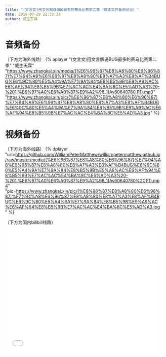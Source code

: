 ```yaml
---
title: "(文言文)用文言解说BUG最多的赛马比赛第二季（媒体文件备用地址）"
date: 2019-07-29 22:33:33
author: 威生天霖
---
```

# 音频备份
（下方为海外线路）
{% aplayer "(文言文)用文言解说BUG最多的赛马比赛第二季" "威生天霖" "https://www.zhangkai.xin/media/(%E6%96%87%E8%A8%80%E6%96%87)%E7%94%A8%E6%96%87%E8%A8%80%E8%A7%A3%E8%AF%B4BUG%E6%9C%80%E5%A4%9A%E7%9A%84%E8%B5%9B%E9%A9%AC%E6%AF%94%E8%B5%9B%E7%AC%AC%E4%BA%8C%E5%AD%A3%20-%201.%E6%97%A0%E6%A0%87%E9%A2%98_1(Av60640780,P1).mp3"  "https://www.zhangkai.xin/pic/(%E6%96%87%E8%A8%80%E6%96%87)%E7%94%A8%E6%96%87%E8%A8%80%E8%A7%A3%E8%AF%B4BUG%E6%9C%80%E5%A4%9A%E7%9A%84%E8%B5%9B%E9%A9%AC%E6%AF%94%E8%B5%9B%E7%AC%AC%E4%BA%8C%E5%AD%A3.jpg" %}

# 视频备份
（下方为海外线路）
{% dplayer "url=https://github.com/WilliamPeterMatthew/williampetermatthew.github.io/raw/master/media/(%E6%96%87%E8%A8%80%E6%96%87)%E7%94%A8%E6%96%87%E8%A8%80%E8%A7%A3%E8%AF%B4BUG%E6%9C%80%E5%A4%9A%E7%9A%84%E8%B5%9B%E9%A9%AC%E6%AF%94%E8%B5%9B%E7%AC%AC%E4%BA%8C%E5%AD%A3%20-%201.%E6%97%A0%E6%A0%87%E9%A2%98_1(Av60640780%2CP1).mp4" "pic=https://www.zhangkai.xin/pic/(%E6%96%87%E8%A8%80%E6%96%87)%E7%94%A8%E6%96%87%E8%A8%80%E8%A7%A3%E8%AF%B4BUG%E6%9C%80%E5%A4%9A%E7%9A%84%E8%B5%9B%E9%A9%AC%E6%AF%94%E8%B5%9B%E7%AC%AC%E4%BA%8C%E5%AD%A3.jpg" %}

（下方为国内bilibili线路）
<iframe src="//player.bilibili.com/player.html?aid=60640780&cid=105546551&page=1" scrolling="no" border="0" frameborder="no" framespacing="0" allowfullscreen="true" style="width:100%;height:400px;"> </iframe>
